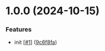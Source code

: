 # 1.0.0 (2024-10-15)


### Features

* init [[#1](https://github.com/d3p1/segment-intersection/issues/1)] ([9c6f8fa](https://github.com/d3p1/segment-intersection/commit/9c6f8fa9fdf98025dbc13110f157cf51d2472f84))
